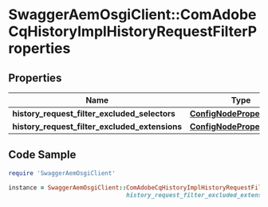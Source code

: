 # SwaggerAemOsgiClient::ComAdobeCqHistoryImplHistoryRequestFilterProperties

## Properties

Name | Type | Description | Notes
------------ | ------------- | ------------- | -------------
**history_request_filter_excluded_selectors** | [**ConfigNodePropertyArray**](ConfigNodePropertyArray.md) |  | [optional] 
**history_request_filter_excluded_extensions** | [**ConfigNodePropertyArray**](ConfigNodePropertyArray.md) |  | [optional] 

## Code Sample

```ruby
require 'SwaggerAemOsgiClient'

instance = SwaggerAemOsgiClient::ComAdobeCqHistoryImplHistoryRequestFilterProperties.new(history_request_filter_excluded_selectors: null,
                                 history_request_filter_excluded_extensions: null)
```


